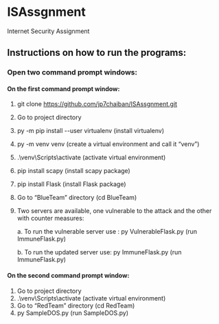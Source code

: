 # ISAssgnment
Internet Security Assignment

## **Instructions on how to run the programs:**

### Open two command prompt windows:

#### On the first command prompt window:
1.	git clone https://github.com/jp7chaiban/ISAssgnment.git
2.	Go to project directory
3.	py -m pip install --user virtualenv (install virtualenv)
4.	py -m venv venv (create a virtual environment and call it “venv”)
5.	.\venv\Scripts\activate (activate virtual environment)
6.	pip install scapy (install scapy package)
7.	pip install Flask (install Flask package)
8.	Go to “BlueTeam” directory (cd BlueTeam)
9.	Two servers are available, one vulnerable to the attack and the other with counter measures:

    a. To run the vulnerable server use : py VulnerableFlask.py (run ImmuneFlask.py)

    b. To run the updated server use: py ImmuneFlask.py (run ImmuneFlask.py)

#### On the second command prompt window:
1.	Go to project directory
2.	.\venv\Scripts\activate (activate virtual environment)
3.	Go to “RedTeam” directory (cd RedTeam)
4.	py SampleDOS.py (run SampleDOS.py)
